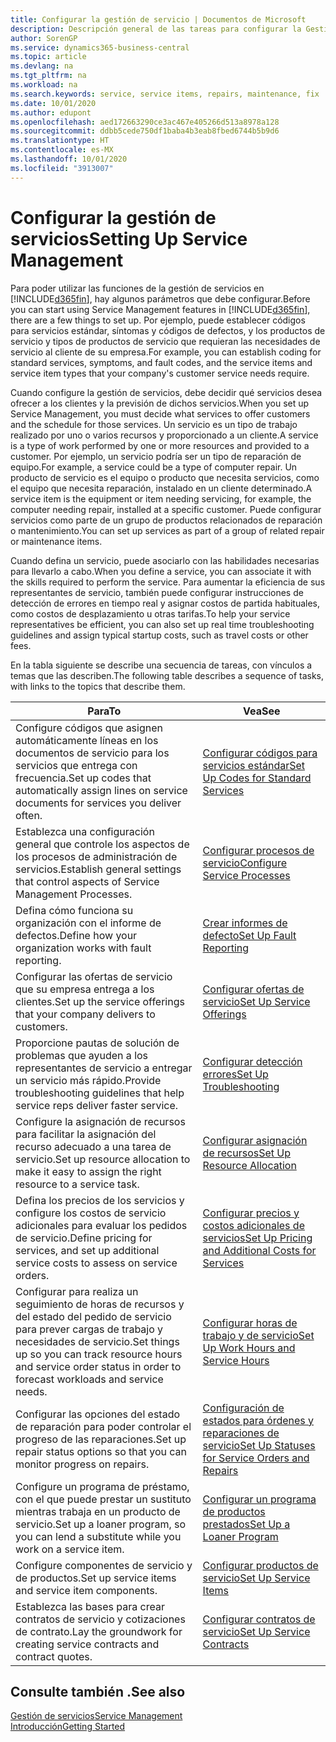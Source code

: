 ```yaml
---
title: Configurar la gestión de servicio | Documentos de Microsoft
description: Descripción general de las tareas para configurar la Gestión de servicios para adaptarla a la forma en que sus organizaciones gestionan sus servicios.
author: SorenGP
ms.service: dynamics365-business-central
ms.topic: article
ms.devlang: na
ms.tgt_pltfrm: na
ms.workload: na
ms.search.keywords: service, service items, repairs, maintenance, fix
ms.date: 10/01/2020
ms.author: edupont
ms.openlocfilehash: aed172663290ce3ac467e405266d513a8978a128
ms.sourcegitcommit: ddbb5cede750df1baba4b3eab8fbed6744b5b9d6
ms.translationtype: HT
ms.contentlocale: es-MX
ms.lasthandoff: 10/01/2020
ms.locfileid: "3913007"
---
```

# <a name="setting-up-service-management"></a><span data-ttu-id="b77df-103">Configurar la gestión de servicios</span><span class="sxs-lookup"><span data-stu-id="b77df-103">Setting Up Service Management</span></span>
<span data-ttu-id="b77df-104">Para poder utilizar las funciones de la gestión de servicios en [!INCLUDE[d365fin](includes/d365fin_md.md)], hay algunos parámetros que debe configurar.</span><span class="sxs-lookup"><span data-stu-id="b77df-104">Before you can start using Service Management features in [!INCLUDE[d365fin](includes/d365fin_md.md)], there are a few things to set up.</span></span> <span data-ttu-id="b77df-105">Por ejemplo, puede establecer códigos para servicios estándar, síntomas y códigos de defectos, y los productos de servicio y tipos de productos de servicio que requieran las necesidades de servicio al cliente de su empresa.</span><span class="sxs-lookup"><span data-stu-id="b77df-105">For example, you can establish coding for standard services, symptoms, and fault codes, and the service items and service item types that your company's customer service needs require.</span></span>  

<span data-ttu-id="b77df-106">Cuando configure la gestión de servicios, debe decidir qué servicios desea ofrecer a los clientes y la previsión de dichos servicios.</span><span class="sxs-lookup"><span data-stu-id="b77df-106">When you set up Service Management, you must decide what services to offer customers and the schedule for those services.</span></span> <span data-ttu-id="b77df-107">Un servicio es un tipo de trabajo realizado por uno o varios recursos y proporcionado a un cliente.</span><span class="sxs-lookup"><span data-stu-id="b77df-107">A service is a type of work performed by one or more resources and provided to a customer.</span></span> <span data-ttu-id="b77df-108">Por ejemplo, un servicio podría ser un tipo de reparación de equipo.</span><span class="sxs-lookup"><span data-stu-id="b77df-108">For example, a service could be a type of computer repair.</span></span> <span data-ttu-id="b77df-109">Un producto de servicio es el equipo o producto que necesita servicios, como el equipo que necesita reparación, instalado en un cliente determinado.</span><span class="sxs-lookup"><span data-stu-id="b77df-109">A service item is the equipment or item needing servicing, for example, the computer needing repair, installed at a specific customer.</span></span> <span data-ttu-id="b77df-110">Puede configurar servicios como parte de un grupo de productos relacionados de reparación o mantenimiento.</span><span class="sxs-lookup"><span data-stu-id="b77df-110">You can set up services as part of a group of related repair or maintenance items.</span></span>  
  
<span data-ttu-id="b77df-111">Cuando defina un servicio, puede asociarlo con las habilidades necesarias para llevarlo a cabo.</span><span class="sxs-lookup"><span data-stu-id="b77df-111">When you define a service, you can associate it with the skills required to perform the service.</span></span> <span data-ttu-id="b77df-112">Para aumentar la eficiencia de sus representantes de servicio, también puede configurar instrucciones de detección de errores en tiempo real y asignar costos de partida habituales, como costos de desplazamiento u otras tarifas.</span><span class="sxs-lookup"><span data-stu-id="b77df-112">To help your service representatives be efficient, you can also set up real time troubleshooting guidelines and assign typical startup costs, such as travel costs or other fees.</span></span>  

<span data-ttu-id="b77df-113">En la tabla siguiente se describe una secuencia de tareas, con vínculos a temas que las describen.</span><span class="sxs-lookup"><span data-stu-id="b77df-113">The following table describes a sequence of tasks, with links to the topics that describe them.</span></span>  
  
| <span data-ttu-id="b77df-114">Para</span><span class="sxs-lookup"><span data-stu-id="b77df-114">To</span></span> | <span data-ttu-id="b77df-115">Vea</span><span class="sxs-lookup"><span data-stu-id="b77df-115">See</span></span> |
| --- | --- |
| <span data-ttu-id="b77df-116">Configure códigos que asignen automáticamente líneas en los documentos de servicio para los servicios que entrega con frecuencia.</span><span class="sxs-lookup"><span data-stu-id="b77df-116">Set up codes that automatically assign lines on service documents for services you deliver often.</span></span> |[<span data-ttu-id="b77df-117">Configurar códigos para servicios estándar</span><span class="sxs-lookup"><span data-stu-id="b77df-117">Set Up Codes for Standard Services</span></span>](service-how-setup-service-coding.md)|
| <span data-ttu-id="b77df-118">Establezca una configuración general que controle los aspectos de los procesos de administración de servicios.</span><span class="sxs-lookup"><span data-stu-id="b77df-118">Establish general settings that control aspects of Service Management Processes.</span></span>|[<span data-ttu-id="b77df-119">Configurar procesos de servicio</span><span class="sxs-lookup"><span data-stu-id="b77df-119">Configure Service Processes</span></span>](service-setup-service-processes.md)|
| <span data-ttu-id="b77df-120">Defina cómo funciona su organización con el informe de defectos.</span><span class="sxs-lookup"><span data-stu-id="b77df-120">Define how your organization works with fault reporting.</span></span> |[<span data-ttu-id="b77df-121">Crear informes de defecto</span><span class="sxs-lookup"><span data-stu-id="b77df-121">Set Up Fault Reporting</span></span>](service-how-setup-fault-reporting.md) |
| <span data-ttu-id="b77df-122">Configurar las ofertas de servicio que su empresa entrega a los clientes.</span><span class="sxs-lookup"><span data-stu-id="b77df-122">Set up the service offerings that your company delivers to customers.</span></span>|[<span data-ttu-id="b77df-123">Configurar ofertas de servicio</span><span class="sxs-lookup"><span data-stu-id="b77df-123">Set Up Service Offerings</span></span>](service-how-setup-service-offerings.md)|
| <span data-ttu-id="b77df-124">Proporcione pautas de solución de problemas que ayuden a los representantes de servicio a entregar un servicio más rápido.</span><span class="sxs-lookup"><span data-stu-id="b77df-124">Provide troubleshooting guidelines that help service reps deliver faster service.</span></span> |[<span data-ttu-id="b77df-125">Configurar detección errores</span><span class="sxs-lookup"><span data-stu-id="b77df-125">Set Up Troubleshooting</span></span>](service-how-setup-troubleshooting.md) |
| <span data-ttu-id="b77df-126">Configure la asignación de recursos para facilitar la asignación del recurso adecuado a una tarea de servicio.</span><span class="sxs-lookup"><span data-stu-id="b77df-126">Set up resource allocation to make it easy to assign the right resource to a service task.</span></span> |[<span data-ttu-id="b77df-127">Configurar asignación de recursos</span><span class="sxs-lookup"><span data-stu-id="b77df-127">Set Up Resource Allocation</span></span>](service-how-setup-resource-allocation.md) |
| <span data-ttu-id="b77df-128">Defina los precios de los servicios y configure los costos de servicio adicionales para evaluar los pedidos de servicio.</span><span class="sxs-lookup"><span data-stu-id="b77df-128">Define pricing for services, and set up additional service costs to assess on service orders.</span></span> |[<span data-ttu-id="b77df-129">Configurar precios y costos adicionales de servicios</span><span class="sxs-lookup"><span data-stu-id="b77df-129">Set Up Pricing and Additional Costs for Services</span></span>](service-how-setup-service-costs-pricing.md)|
| <span data-ttu-id="b77df-130">Configurar para realiza un seguimiento de horas de recursos y del estado del pedido de servicio para prever cargas de trabajo y necesidades de servicio.</span><span class="sxs-lookup"><span data-stu-id="b77df-130">Set things up so you can track resource hours and service order status in order to forecast workloads and service needs.</span></span>|[<span data-ttu-id="b77df-131">Configurar horas de trabajo y de servicio</span><span class="sxs-lookup"><span data-stu-id="b77df-131">Set Up Work Hours and Service Hours</span></span>](service-how-setup-work-service-hours.md)|
| <span data-ttu-id="b77df-132">Configurar las opciones del estado de reparación para poder controlar el progreso de las reparaciones.</span><span class="sxs-lookup"><span data-stu-id="b77df-132">Set up repair status options so that you can monitor progress on repairs.</span></span> | [<span data-ttu-id="b77df-133">Configuración de estados para órdenes y reparaciones de servicio</span><span class="sxs-lookup"><span data-stu-id="b77df-133">Set Up Statuses for Service Orders and Repairs</span></span>](service-order-repair-status.md)|
| <span data-ttu-id="b77df-134">Configure un programa de préstamo, con el que puede prestar un sustituto mientras trabaja en un producto de servicio.</span><span class="sxs-lookup"><span data-stu-id="b77df-134">Set up a loaner program, so you can lend a substitute while you work on a service item.</span></span> |[<span data-ttu-id="b77df-135">Configurar un programa de productos prestados</span><span class="sxs-lookup"><span data-stu-id="b77df-135">Set Up a Loaner Program</span></span>](service-how-setup-loaner-program.md) |
| <span data-ttu-id="b77df-136">Configure componentes de servicio y de productos.</span><span class="sxs-lookup"><span data-stu-id="b77df-136">Set up service items and service item components.</span></span> |[<span data-ttu-id="b77df-137">Configurar productos de servicio</span><span class="sxs-lookup"><span data-stu-id="b77df-137">Set Up Service Items</span></span>](service-how-setup-service-items.md) |
| <span data-ttu-id="b77df-138">Establezca las bases para crear contratos de servicio y cotizaciones de contrato.</span><span class="sxs-lookup"><span data-stu-id="b77df-138">Lay the groundwork for creating service contracts and contract quotes.</span></span> |[<span data-ttu-id="b77df-139">Configurar contratos de servicio</span><span class="sxs-lookup"><span data-stu-id="b77df-139">Set Up Service Contracts</span></span>](service-how-setup-service-contracts.md) |

## <a name="see-also"></a><span data-ttu-id="b77df-140">Consulte también .</span><span class="sxs-lookup"><span data-stu-id="b77df-140">See also</span></span>
[<span data-ttu-id="b77df-141">Gestión de servicios</span><span class="sxs-lookup"><span data-stu-id="b77df-141">Service Management</span></span>](service-service.md)  
[<span data-ttu-id="b77df-142">Introducción</span><span class="sxs-lookup"><span data-stu-id="b77df-142">Getting Started</span></span>](product-get-started.md)  
